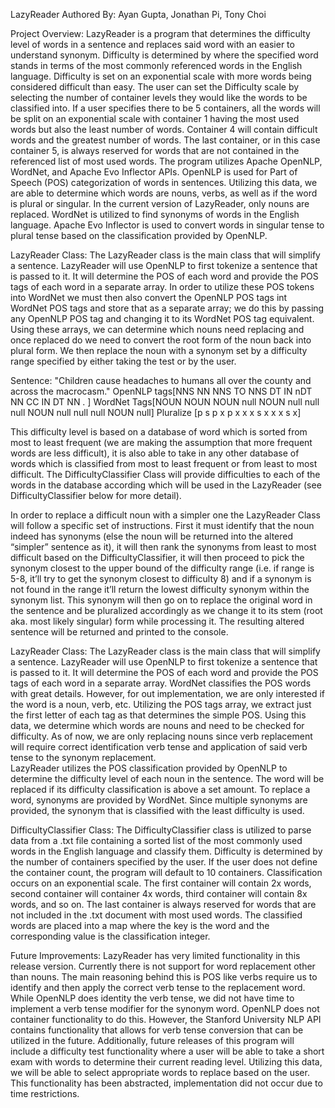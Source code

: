 LazyReader
Authored By: Ayan Gupta, Jonathan Pi, Tony Choi

Project Overview: 
LazyReader is a program that determines the difficulty level of words in a sentence and replaces said word with an easier to understand synonym. Difficulty is determined by where the specified word stands in terms of the most commonly referenced words in the English language. Difficulty is set on an exponential scale with more words being considered difficult than easy. The user can set the Difficulty scale by selecting the number of container levels they would like the words to be classified into. If a user specifies there to be 5 containers, all the words will be split on an exponential scale with container 1 having the most used words but also the least number of words. Container 4 will contain difficult words and the greatest number of words. The last container, or in this case container 5, is always reserved for words that are not contained in the referenced list of most used words. 
The program utilizes Apache OpenNLP, WordNet, and Apache Evo Inflector APIs. OpenNLP is used for Part of Speech (POS) categorization of words in sentences. Utilizing this data, we are able to determine which words are nouns, verbs, as well as if the word is plural or singular. In the current version of LazyReader, only nouns are replaced. WordNet is utilized to find synonyms of words in the English language. Apache Evo Inflector is used to convert words in singular tense to plural tense based on the classification provided by OpenNLP. 


LazyReader Class: 
The LazyReader class is the main class that will simplify a sentence. LazyReader will use OpenNLP to first tokenize a sentence that is passed to it. It will determine the POS of each word and provide the POS tags of each word in a separate array. In order to utilize these POS tokens into WordNet we must then also convert the OpenNLP POS tags int WordNet POS tags and store that as a separate array; we do this by passing any OpenNLP POS tag and changing it to its WordNet POS tag equivalent. Using these arrays, we can determine which nouns need replacing and once replaced do we need to convert the root form of the noun back into plural form. We then replace the noun with a synonym set by a difficulty range specified by either taking the test or by the user.

Sentence:   "Children    cause    headaches    to    humans    all    over    the    county    and    across    the    macrocasm."
OpenNLP tags[NNS         NN       NNS          TO    NNS       DT     IN      nDT    NN        CC     IN        DT     NN       .   ]
WordNet Tags[NOUN        NOUN     NOUN         null  NOUN      null   null    null   NOUN      null   null      null   NOUN     null]
Pluralize   [p           s        p            x     p         x      x       x      s         x      x         x      s        x]

This difficulty level is based on a database of word which is sorted from most to least frequent (we are making the assumption that more frequent words are less difficult), it is also able to take in any other database of words which is classified from most to least frequent or from least to most difficult. The DifficultyClassifier Class will provide difficulties to each of the words in the database according which will be used in the LazyReader (see DifficultyClassifier below for more detail).

In order to replace a difficult noun with a simpler one the LazyReader Class will follow a specific set of instructions. First it must identify that the noun indeed has synonyms (else the noun will be returned into the altered “simpler” sentence as it), it will then rank the synonyms from least to most difficult based on the DifficultyClassifier, it will then proceed to pick the synonym closest to the upper bound of the difficulty range (i.e. if range is 5-8, it’ll try to get the synonym closest to difficulty 8) and if a synonym is not found in the range it’ll return the lowest difficulty synonym within the synonym list. This synonym will then go on to replace the original word in the sentence and be pluralized accordingly as we change it to its stem (root aka. most likely singular) form while processing it. The resulting altered sentence will be returned and printed to the console. 



LazyReader Class: 
The LazyReader class is the main class that will simplify a sentence. LazyReader will use OpenNLP to first tokenize a sentence that is passed to it. It will determine the POS of each word and provide the POS tags of each word in a separate array. WordNet classifies the POS words with great details. However, for out implementation, we are only interested if the word is a noun, verb, etc. Utilizing the POS tags array, we extract just the first letter of each tag as that determines the simple POS. Using this data, we determine which words are nouns and need to be checked for difficulty. As of now, we are only replacing nouns since verb replacement will require correct identification verb tense and application of said verb tense to the synonym replacement.  
LazyReader utilizes the POS classification provided by OpenNLP to determine the difficulty level of each noun in the sentence. The word will be replaced if its difficulty classification is above a set amount. To replace a word, synonyms are provided by WordNet. Since multiple synonyms are provided, the synonym that is classified with the least difficulty is used. 

DifficultyClassifier Class: 
The DifficultyClassifier class is utilized to parse data from a .txt file containing a sorted list of the most commonly used words in the English language and classify them. Difficulty is determined by the number of containers specified by the user. If the user does not define the container count, the program will default to 10 containers. Classification occurs on an exponential scale. The first container will contain 2x words, second container will container 4x words, third container will contain 8x words, and so on. The last container is always reserved for words that are not included in the .txt document with most used words. The classified words are placed into a map where the key is the word and the corresponding value is the classification integer. 

Future Improvements: 
LazyReader has very limited functionality in this release version. Currently there is not support for word replacement other than nouns. The main reasoning behind this is POS like verbs require us to identify and then apply the correct verb tense to the replacement word. While OpenNLP does identity the verb tense, we did not have time to implement a verb tense modifier for the synonym word. OpenNLP does not container functionality to do this. However, the Stanford University NLP API contains functionality that allows for verb tense conversion that can be utilized in the future. Additionally, future releases of this program will include a difficulty test functionality where a user will be able to take a short exam with words to determine their current reading level. Utilizing this data, we will be able to select appropriate words to replace based on the user. This functionality has been abstracted, implementation did not occur due to time restrictions. 
